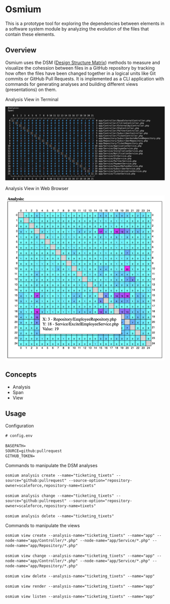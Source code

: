 # Osmium

This is a prototype tool for exploring the dependencies between elements in a software system module by analyzing the evolution of the files that contain these elements.

## Overview

Osmium uses the DSM ([Design Structure Matrix](https://en.wikipedia.org/wiki/Design_structure_matrix)) methods to measure and visualize the cohession between files in a GitHub repository by tracking how often the files have been changed together in a logical units like Git commits or GitHub Pull Requests.
It is implemented as a CLI application with commands for generating analyses and building different views (presentations) on them.

Analysis View in Terminal

![Analysis View in Terminal](./analysisview_terminal.png)

Analysis View in Web Browser

![Analysis View in Web Browser](./analysisview_webbrowser.png)

## Concepts

- Analysis
- Span
- View

## Usage

Configuration

```
# config.env

BASEPATH=
SOURCE=github:pullrequest
GITHUB_TOKEN=
```

Commands to manipulate the DSM analyses

```
osmium analysis create --name="ticketing_tixets" --source="github:pullrequest" --source-option="repository-owner=scaleforce,repository-name=tixets"

osmium analysis change --name="ticketing_tixets" --source="github:pullrequest" --source-option="repository-owner=scaleforce,repository-name=tixets"

osmium analysis delete --name="ticketing_tixets"
```

Commands to manipulate the views

```
osmium view create --analysis-name="ticketing_tixets" --name="app" --node-name="app/Controller/*.php" --node-name="app/Service/*.php" --node-name="app/Repository/*.php"

osmium view change --analysis-name="ticketing_tixets" --name="app" --node-name="app/Controller/*.php" --node-name="app/Service/*.php" --node-name="app/Repository/*.php"

osmium view delete --analysis-name="ticketing_tixets" --name="app"

osmium view render --analysis-name="ticketing_tixets" --name="app"

osmium view listen --analysis-name="ticketing_tixets" --name="app"
```
